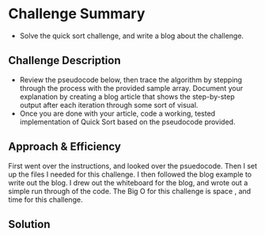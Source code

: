 # Challenge Summary
<!-- Short summary or background information -->
* Solve the quick sort challenge, and write a blog about the challenge. 
## Challenge Description
<!-- Description of the challenge -->
* Review the pseudocode below, then trace the algorithm by stepping through the process with the provided sample array. Document your explanation by creating a blog article that shows the step-by-step output after each iteration through some sort of visual.
* Once you are done with your article, code a working, tested implementation of Quick Sort based on the pseudocode provided.

## Approach & Efficiency
<!-- What approach did you take? Why? What is the Big O space/time for this approach? -->
First went over the instructions, and looked over the psuedocode. Then I set up the files I needed for this challenge. I then followed the blog example to write out the blog. I drew out the whiteboard for the blog, and wrote out a simple run through of the code. The Big O for this challenge is space , and time  for this challenge.

## Solution
<!-- Embedded whiteboard image -->
![]()